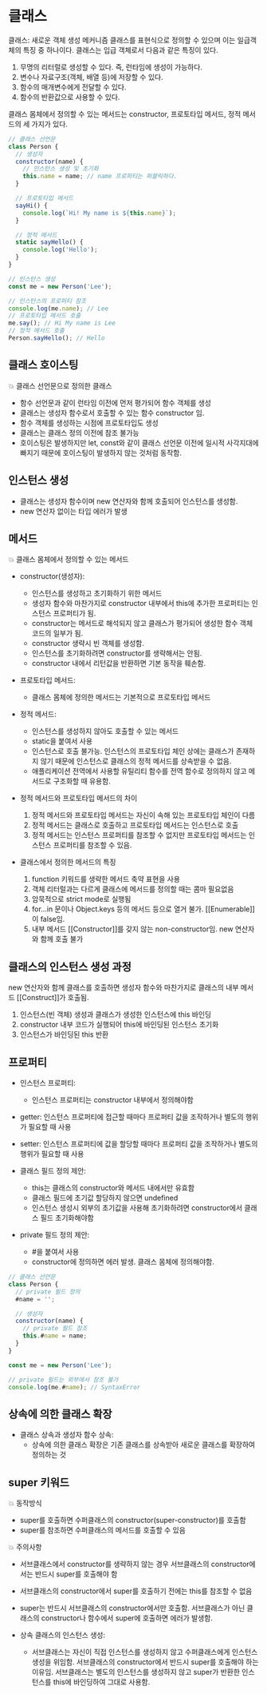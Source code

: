 <!-- 25장 -->

# 클래스

클래스: 새로운 객체 생성 메커니즘
클래스를 표현식으로 정의할 수 있으며 이는 일급객체의 특징 중 하나이다. 클래스는 입급 객체로서 다음과 같은 특징이 있다.

1. 무명의 리터럴로 생성할 수 있다. 즉, 런타임에 생성이 가능하다.
2. 변수나 자료구조(객체, 배열 등)에 저장할 수 있다.
3. 함수의 매개변수에게 전달할 수 있다.
4. 함수의 반환값으로 사용할 수 있다.

클래스 몸체에서 정의할 수 있는 메서드는 constructor, 프로토타입 메서드, 정적 메서드의 세 가지가 있다.

```js
// 클래스 선언문
class Person {
  // 생성자
  constructor(name) {
    // 인스턴스 생성 및 초기화
    this.name = name; // name 프로퍼티는 퍼블릭하다.
  }

  // 프로토타입 메서드
  sayHi() {
    console.log(`Hi! My name is ${this.name}`);
  }

  // 정적 메서드
  static sayHello() {
    console.log('Hello');
  }
}

// 인스턴스 생성
const me = new Person('Lee');

// 인스턴스의 프로퍼티 참조
console.log(me.name); // Lee
// 프로토타입 메서드 호출
me.say(); // Hi My name is Lee
// 정적 메서드 호출
Person.sayHello(); // Hello
```

## 클래스 호이스팅

💥 클래스 선언문으로 정의한 클래스

- 함수 선언문과 같이 런타임 이전에 먼저 평가되어 함수 객체를 생성
- 클래스는 생성자 함수로서 호출할 수 있는 함수 constructor 임.
- 함수 객체를 생성하는 시점에 프로토타입도 생성
- 클래스는 클래스 정의 이전에 참조 불가능
- 호이스팅은 발생하지만 let, const와 같이 클래스 선언문 이전에 일시적 사각지대에 빠지기 때문에 호이스팅이 발생하지 않는 것처럼 동작함.

## 인스턴스 생성

- 클래스는 생성자 함수이며 new 연산자와 함께 호출되어 인스턴스를 생성함.
- new 연산자 없이는 타입 에러가 발생

## 메서드

💥 클래스 몸체에서 정의할 수 있는 메서드

- constructor(생성자):

  - 인스턴스를 생성하고 초기화하기 위한 메서드
  - 생성자 함수와 마찬가지로 constructor 내부에서 this에 추가한 프로퍼티는 인스턴스 프로퍼티가 됨.
  - constructor는 메서드로 해석되지 않고 클래스가 평가되어 생성한 함수 객체 코드의 일부가 됨.
  - constructor 생략시 빈 객체를 생성함.
  - 인스턴스를 초기화하려면 constructor를 생략해서는 안됨.
  - constructor 내에서 리턴값을 반환하면 기본 동작을 훼손함.

- 프로토타입 메서드:

  - 클래스 몸체에 정의한 메서드는 기본적으로 프로토타입 메서드

- 정적 메서드:

  - 인스턴스를 생성하지 않아도 호출할 수 있는 메서드
  - static을 붙여서 사용
  - 인스턴스로 호출 불가능. 인스턴스의 프로토타입 체인 상에는 클래스가 존재하지 않기 때문에 인스턴스로 클래스의 정적 메서드를 상속받을 수 없음.
  - 애플리케이션 전역에서 사용할 유틸리티 함수를 전역 함수로 정의하지 않고 메서드로 구조화할 때 유용함.

- 정적 메서드와 프로토타입 메서드의 차이

  1. 정적 메서드와 프로토타입 메서드는 자신이 속해 있는 프로토타입 체인이 다름
  2. 정적 메서드는 클래스로 호출하고 프로토타입 메서드는 인스턴스로 호출
  3. 정적 메서드는 인스턴스 프로퍼티를 참조할 수 없지만 프로토타입 메서드는 인스턴스 프로퍼티를 참조할 수 있음.

- 클래스에서 정의한 메서드의 특징
  1. function 키워드를 생략한 메서드 축약 표현을 사용
  2. 객체 리터럴과는 다르게 클래스에 메서드를 정의할 때는 콤마 필요없음
  3. 암묵적으로 strict mode로 실행됨
  4. for...in 문이나 Object.keys 등의 메서드 등으로 열거 불가. [[Enumerable]]이 false임.
  5. 내부 메서드 [[Constructor]]를 갖지 않는 non-constructor임. new 연산자와 함께 호출 불가

## 클래스의 인스턴스 생성 과정

new 연산자와 함께 클래스를 호출하면 생성자 함수와 마찬가지로 클래스의 내부 메서드 [[Construct]]가 호출됨.

1. 인스턴스(빈 객체) 생성과 클래스가 생성한 인스턴스에 this 바인딩
2. constructor 내부 코드가 실행되어 this에 바인딩된 인스턴스 초기화
3. 인스턴스가 바인딩된 this 반환

## 프로퍼티

- 인스턴스 프로퍼티:

  - 인스턴스 프로퍼티는 constructor 내부에서 정의해야함

- getter: 인스턴스 프로퍼티에 접근할 때마다 프로퍼티 값을 조작하거나 별도의 행위가 필요할 때 사용
- setter: 인스턴스 프로퍼티에 값을 할당할 때마다 프로퍼티 값을 조작하거나 별도의 행위가 필요할 때 사용

- 클래스 필드 정의 제안:

  - this는 클래스의 constructor와 메서드 내에서만 유효함
  - 클래스 필드에 초기값 할당하지 않으면 undefined
  - 인스턴스 생성시 외부의 초기값을 사용해 초기화하려면 constructor에서 클래스 필드 초기화해야함

- private 필드 정의 제안:
  - #을 붙여서 사용
  - constructor에 정의하면 에러 발생. 클래스 몸체에 정의해야함.

```js
// 클래스 선언문
class Person {
  // private 필드 정의
  #name = '';

  // 생성자
  constructor(name) {
    // private 필드 참조
    this.#name = name;
  }
}

const me = new Person('Lee');

// private 필드는 외부에서 참조 불가
console.log(me.#name); // SyntaxError
```

## 상속에 의한 클래스 확장

- 클래스 상속과 생성자 함수 상속:
  - 상속에 의한 클래스 확장은 기존 클래스를 상속받아 새로운 클래스를 확장하여 정의하는 것

## super 키워드

💥 동작방식

- super를 호출하면 수퍼클래스의 constructor(super-constructor)를 호출함
- super를 참조하면 수퍼클래스의 메서드를 호출할 수 있음

💥 주의사항

- 서브클래스에서 constructor를 생략하지 않는 경우 서브클래스의 constructor에서는 반드시 super를 호출해야 함
- 서브클래스의 constructor에서 super를 호출하기 전에는 this를 참조할 수 없음
- super는 반드시 서브클래스의 constructor에서만 호출함. 서브클래스가 아닌 클래스의 constructor나 함수에서 super에 호출하면 에러가 발생함.

- 상속 클래스의 인스턴스 생성:
  - 서브클래스는 자신이 직접 인스턴스를 생성하지 않고 수퍼클래스에게 인스턴스 생성을 위임함. 서브클래스의 constructor에서 반드시 super를 호출해야 하는 이유임. 서브클래스는 별도의 인스턴스를 생성하지 않고 super가 반환한 인스턴스를 this에 바인딩하여 그대로 사용함.
